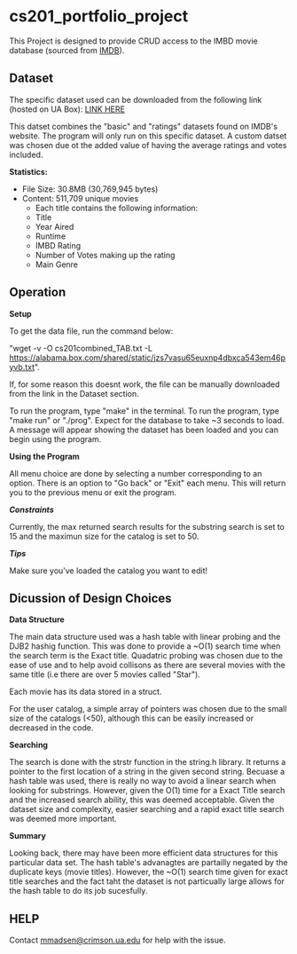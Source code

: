 # cs201_portfolio_project

This Project is designed to provide CRUD access to the IMBD
movie database (sourced from [IMDB](https://www.imdb.com/interfaces/)).

## Dataset

The specific dataset used can be downloaded from the following link (hosted on UA Box): [LINK HERE](https://alabama.box.com/shared/static/jzs7vasu65euxnp4dbxca543em46pyvb.txt)

This datset combines the "basic" and "ratings" datasets found on IMDB's website. The program will only run on this specific dataset. A
custom datset was chosen due ot the added value of having the average ratings and votes included.

**Statistics:**
- File Size:   30.8MB (30,769,945 bytes)
- Content:     511,709 unique movies
  - Each title contains the following information: 
  - Title 
  - Year Aired 
  - Runtime
  - IMBD Rating 
  - Number of Votes making up the rating 
  - Main Genre
 
 
 ## Operation
 
 **Setup**

 To get the data file, run the command below: 
 
 "wget -v -O cs201combined_TAB.txt -L https://alabama.box.com/shared/static/jzs7vasu65euxnp4dbxca543em46pyvb.txt". 
 
 
 If, for some reason this doesnt work, the file can be manually downloaded from the link in the Dataset section.

 To run the program, type "make" in the terminal. To run the program, type "make run" or "./prog". Expect for the database to take ~3 seconds to load.
 A message will appear showing the dataset has been loaded and you can begin using the program.

 **Using the Program**

 All menu choice are done by selecting a number corresponding to an option. There is an option to "Go back" or "Exit" each menu.
 This will return you to the previous menu or exit the program.

 ***Constraints***

 Currently, the max returned search results for the substring search is set to 15 and the maximun size for the catalog is set to 50.

 ***Tips***

 Make sure you've loaded the catalog you want to edit!

 ## Dicussion of Design Choices
 
 **Data Structure**
 
 The main data structure used was a hash table with linear probing and the DJB2 hashig function. This was done to provide a ~O(1) 
 search time when the search term is the Exact title. Quadatric probing was chosen due to the ease of use and to help avoid collisons
 as there are several movies with the same title (i.e there are over 5 movies called "Star").

 Each movie has its data stored in a struct.

 For the user catalog, a simple array of pointers was chosen due to the small size of the catalogs (<50), although this can be easily increased
 or decreased in the code.

 **Searching**
 
 The search is done with the strstr function in the string.h library. It returns a pointer to the first location of a string in the
 given second string. Becuase a hash table was used, there is really no way to avoid a linear search when looking for substrings.
 However, given the O(1) time for a Exact Title search and the increased search ability, this was deemed acceptable. Given the dataset size and complexity, 
 easier searching and a rapid exact title search was deemed more important.
 
 **Summary**

Looking back, there may have been more efficient data structures for this particular data set. The hash table's advanagtes are partailly negated by the duplicate
keys (movie titles). However, the ~O(1) search time given for exact title searches and the fact taht the dataset is not particually large allows for the hash table
to do its job sucesfully.

 ## HELP
Contact mmadsen@crimson.ua.edu for help with the issue.
